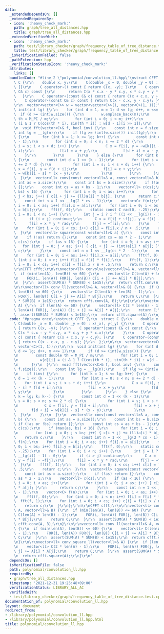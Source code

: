 ```yaml
---
data:
  _extendedDependsOn: []
  _extendedRequiredBy:
  - icon: ':heavy_check_mark:'
    path: graph/tree_all_distances.hpp
    title: graph/tree_all_distances.hpp
  _extendedVerifiedWith:
  - icon: ':heavy_check_mark:'
    path: test/library_checker/graph/frequency_table_of_tree_distance.test.cpp
    title: test/library_checker/graph/frequency_table_of_tree_distance.test.cpp
  _isVerificationFailed: false
  _pathExtension: hpp
  _verificationStatusIcon: ':heavy_check_mark:'
  attributes:
    links: []
  bundledCode: "#line 2 \"polynomial/convolution_ll.hpp\"\nstruct CFFT {\r\n  struct\
    \ C {\r\n    double x, y;\r\n    C(double _x = 0, double _y = 0) : x(_x), y(_y)\
    \ {}\r\n    C operator~() const { return C(x, -y); }\r\n    C operator*(const\
    \ C& c) const {\r\n      return C(x * c.x - y * c.y, x * c.y + y * c.x);\r\n \
    \   }\r\n    C operator+(const C& c) const { return C(x + c.x, y + c.y); }\r\n\
    \    C operator-(const C& c) const { return C(x - c.x, y - c.y); }\r\n  };\r\n\
    \r\n  vector<vector<C>> w = vector<vector<C>>(1, vector<C>(1, 1));\r\n\r\n  void\
    \ init(int lg) {\r\n    for (int d = 1, m = 1; d <= lg; d++, m <<= 1)\r\n    \
    \  if (d >= (int)w.size()) {\r\n        w.emplace_back(m);\r\n        const double\
    \ th = M_PI / m;\r\n        for (int i = 0; i < m; i++)\r\n          w[d][i] =\
    \ (i & 1 ? C(cos(th * i), sin(th * i)) : w[d - 1][i >> 1]);\r\n      }\r\n  }\r\
    \n  void fft(vector<C>& f, bool inv) {\r\n    const int n = f.size();\r\n    const\
    \ int lg = __lg(n);\r\n    if (lg >= (int)w.size()) init(lg);\r\n    if (inv)\
    \ {\r\n      for (int k = 1; k <= lg; k++) {\r\n        const int d = 1 << (k\
    \ - 1);\r\n        for (int s = 0; s < n; s += 2 * d) {\r\n          for (int\
    \ i = s; i < s + d; i++) {\r\n            C x = f[i], y = ~w[k][i - s] * f[d +\
    \ i];\r\n            f[i] = x + y;\r\n            f[d + i] = x - y;\r\n      \
    \    }\r\n        }\r\n      }\r\n    } else {\r\n      for (int k = lg; k; k--)\
    \ {\r\n        const int d = 1 << (k - 1);\r\n        for (int s = 0; s < n; s\
    \ += 2 * d) {\r\n          for (int i = s; i < s + d; i++) {\r\n            C\
    \ x = f[i], y = f[d + i];\r\n            f[i] = x + y;\r\n            f[d + i]\
    \ = w[k][i - s] * (x - y);\r\n          }\r\n        }\r\n      }\r\n    }\r\n\
    \  }\r\n  vector<ll> conv(const vector<ll>& a, const vector<ll>& b) {\r\n    const\
    \ int as = a.size();\r\n    const int bs = b.size();\r\n    if (!as or !bs) return\
    \ {};\r\n    const int cs = as + bs - 1;\r\n    vector<ll> c(cs);\r\n    if (max(as,\
    \ bs) < 16) {\r\n      for (int i = 0; i < as; i++)\r\n        for (int j = 0;\
    \ j < bs; j++) { c[i + j] += (ll)a[i] * b[j]; }\r\n      return c;\r\n    }\r\n\
    \    const int n = 1 << __lg(2 * cs - 1);\r\n    vector<C> f(n);\r\n    for (int\
    \ i = 0; i < as; i++) f[i].x = a[i];\r\n    for (int i = 0; i < bs; i++) f[i].y\
    \ = b[i];\r\n    fft(f, 0);\r\n    static const C rad(0, -.25);\r\n    for (int\
    \ i = 0; i < n; i++) {\r\n      int j = i ? i ^ ((1 << __lg(i)) - 1) : 0;\r\n\
    \      if (i > j) continue;\r\n      C x = f[i] + ~f[j], y = f[i] - ~f[j];\r\n\
    \      f[i] = x * y * rad;\r\n      f[j] = ~f[i];\r\n    }\r\n    fft(f, 1);\r\
    \n    for (int i = 0; i < cs; i++) c[i] = f[i].x / n + .5;\r\n    return c;\r\n\
    \  }\r\n  vector<ll> square(const vector<ll>& a) {\r\n    const int as = a.size();\r\
    \n    if (!as) return {};\r\n    const int cs = as * 2 - 1;\r\n    vector<ll>\
    \ c(cs);\r\n    if (as < 16) {\r\n      for (int i = 0; i < as; i++)\r\n     \
    \   for (int j = 0; j < as; j++) { c[i + j] += (int)a[i] * a[j]; }\r\n      return\
    \ c;\r\n    }\r\n    const int n = 1 << __lg(cs * 2 - 1);\r\n    vector<C> f(n);\r\
    \n    for (int i = 0; i < as; i++) f[i].x = a[i];\r\n    fft(f, 0);\r\n    for\
    \ (int i = 0; i < n; i++) f[i] = f[i] * f[i];\r\n    fft(f, 1);\r\n    for (int\
    \ i = 0; i < cs; i++) c[i] = f[i].x / n + .5;\r\n    return c;\r\n  }\r\n};\r\n\
    \r\nCFFT cfft;\r\n\r\nvector<ll> convolve(vector<ll>& A, vector<ll>& B) {\r\n\
    \  if (min(len(A), len(B)) <= 60) {\r\n    vector<ll> C(len(A) + len(B) - 1);\r\
    \n    FOR(i, len(A)) FOR(j, len(B)) C[i + j] += A[i] * B[j];\r\n    return C;\r\
    \n  }\r\n  assert(SUM(A) * SUM(B) < 1e15);\r\n  return cfft.conv(A, B);\r\n}\r\
    \n\r\nvector<ll> conv_ll(vector<ll>& A, vector<ll>& B) {\r\n  if (min(len(A),\
    \ len(B)) <= 60) {\r\n    vector<ll> C(len(A) + len(B) - 1);\r\n    FOR(i, len(A))\
    \ FOR(j, len(B)) C[i + j] += A[i] * B[j];\r\n    return C;\r\n  }\r\n  assert(SUM(A)\
    \ * SUM(B) < 1e15);\r\n  return cfft.conv(A, B);\r\n}\r\n\r\nvector<ll> conv_square_ll(vector<ll>&\
    \ A) {\r\n  if (len(A) <= 60) {\r\n    vector<ll> C(2 * len(A) - 1);\r\n    FOR(i,\
    \ len(A)) FOR(j, len(A)) C[i + j] += A[i] * A[j];\r\n    return C;\r\n  }\r\n\
    \  assert(SUM(A) * SUM(A) < 1e15);\r\n  return cfft.square(A);\r\n}\r\n"
  code: "#pragma once\r\nstruct CFFT {\r\n  struct C {\r\n    double x, y;\r\n   \
    \ C(double _x = 0, double _y = 0) : x(_x), y(_y) {}\r\n    C operator~() const\
    \ { return C(x, -y); }\r\n    C operator*(const C& c) const {\r\n      return\
    \ C(x * c.x - y * c.y, x * c.y + y * c.x);\r\n    }\r\n    C operator+(const C&\
    \ c) const { return C(x + c.x, y + c.y); }\r\n    C operator-(const C& c) const\
    \ { return C(x - c.x, y - c.y); }\r\n  };\r\n\r\n  vector<vector<C>> w = vector<vector<C>>(1,\
    \ vector<C>(1, 1));\r\n\r\n  void init(int lg) {\r\n    for (int d = 1, m = 1;\
    \ d <= lg; d++, m <<= 1)\r\n      if (d >= (int)w.size()) {\r\n        w.emplace_back(m);\r\
    \n        const double th = M_PI / m;\r\n        for (int i = 0; i < m; i++)\r\
    \n          w[d][i] = (i & 1 ? C(cos(th * i), sin(th * i)) : w[d - 1][i >> 1]);\r\
    \n      }\r\n  }\r\n  void fft(vector<C>& f, bool inv) {\r\n    const int n =\
    \ f.size();\r\n    const int lg = __lg(n);\r\n    if (lg >= (int)w.size()) init(lg);\r\
    \n    if (inv) {\r\n      for (int k = 1; k <= lg; k++) {\r\n        const int\
    \ d = 1 << (k - 1);\r\n        for (int s = 0; s < n; s += 2 * d) {\r\n      \
    \    for (int i = s; i < s + d; i++) {\r\n            C x = f[i], y = ~w[k][i\
    \ - s] * f[d + i];\r\n            f[i] = x + y;\r\n            f[d + i] = x -\
    \ y;\r\n          }\r\n        }\r\n      }\r\n    } else {\r\n      for (int\
    \ k = lg; k; k--) {\r\n        const int d = 1 << (k - 1);\r\n        for (int\
    \ s = 0; s < n; s += 2 * d) {\r\n          for (int i = s; i < s + d; i++) {\r\
    \n            C x = f[i], y = f[d + i];\r\n            f[i] = x + y;\r\n     \
    \       f[d + i] = w[k][i - s] * (x - y);\r\n          }\r\n        }\r\n    \
    \  }\r\n    }\r\n  }\r\n  vector<ll> conv(const vector<ll>& a, const vector<ll>&\
    \ b) {\r\n    const int as = a.size();\r\n    const int bs = b.size();\r\n   \
    \ if (!as or !bs) return {};\r\n    const int cs = as + bs - 1;\r\n    vector<ll>\
    \ c(cs);\r\n    if (max(as, bs) < 16) {\r\n      for (int i = 0; i < as; i++)\r\
    \n        for (int j = 0; j < bs; j++) { c[i + j] += (ll)a[i] * b[j]; }\r\n  \
    \    return c;\r\n    }\r\n    const int n = 1 << __lg(2 * cs - 1);\r\n    vector<C>\
    \ f(n);\r\n    for (int i = 0; i < as; i++) f[i].x = a[i];\r\n    for (int i =\
    \ 0; i < bs; i++) f[i].y = b[i];\r\n    fft(f, 0);\r\n    static const C rad(0,\
    \ -.25);\r\n    for (int i = 0; i < n; i++) {\r\n      int j = i ? i ^ ((1 <<\
    \ __lg(i)) - 1) : 0;\r\n      if (i > j) continue;\r\n      C x = f[i] + ~f[j],\
    \ y = f[i] - ~f[j];\r\n      f[i] = x * y * rad;\r\n      f[j] = ~f[i];\r\n  \
    \  }\r\n    fft(f, 1);\r\n    for (int i = 0; i < cs; i++) c[i] = f[i].x / n +\
    \ .5;\r\n    return c;\r\n  }\r\n  vector<ll> square(const vector<ll>& a) {\r\n\
    \    const int as = a.size();\r\n    if (!as) return {};\r\n    const int cs =\
    \ as * 2 - 1;\r\n    vector<ll> c(cs);\r\n    if (as < 16) {\r\n      for (int\
    \ i = 0; i < as; i++)\r\n        for (int j = 0; j < as; j++) { c[i + j] += (int)a[i]\
    \ * a[j]; }\r\n      return c;\r\n    }\r\n    const int n = 1 << __lg(cs * 2\
    \ - 1);\r\n    vector<C> f(n);\r\n    for (int i = 0; i < as; i++) f[i].x = a[i];\r\
    \n    fft(f, 0);\r\n    for (int i = 0; i < n; i++) f[i] = f[i] * f[i];\r\n  \
    \  fft(f, 1);\r\n    for (int i = 0; i < cs; i++) c[i] = f[i].x / n + .5;\r\n\
    \    return c;\r\n  }\r\n};\r\n\r\nCFFT cfft;\r\n\r\nvector<ll> convolve(vector<ll>&\
    \ A, vector<ll>& B) {\r\n  if (min(len(A), len(B)) <= 60) {\r\n    vector<ll>\
    \ C(len(A) + len(B) - 1);\r\n    FOR(i, len(A)) FOR(j, len(B)) C[i + j] += A[i]\
    \ * B[j];\r\n    return C;\r\n  }\r\n  assert(SUM(A) * SUM(B) < 1e15);\r\n  return\
    \ cfft.conv(A, B);\r\n}\r\n\r\nvector<ll> conv_ll(vector<ll>& A, vector<ll>& B)\
    \ {\r\n  if (min(len(A), len(B)) <= 60) {\r\n    vector<ll> C(len(A) + len(B)\
    \ - 1);\r\n    FOR(i, len(A)) FOR(j, len(B)) C[i + j] += A[i] * B[j];\r\n    return\
    \ C;\r\n  }\r\n  assert(SUM(A) * SUM(B) < 1e15);\r\n  return cfft.conv(A, B);\r\
    \n}\r\n\r\nvector<ll> conv_square_ll(vector<ll>& A) {\r\n  if (len(A) <= 60) {\r\
    \n    vector<ll> C(2 * len(A) - 1);\r\n    FOR(i, len(A)) FOR(j, len(A)) C[i +\
    \ j] += A[i] * A[j];\r\n    return C;\r\n  }\r\n  assert(SUM(A) * SUM(A) < 1e15);\r\
    \n  return cfft.square(A);\r\n}\r\n"
  dependsOn: []
  isVerificationFile: false
  path: polynomial/convolution_ll.hpp
  requiredBy:
  - graph/tree_all_distances.hpp
  timestamp: '2021-12-31 19:25:48+09:00'
  verificationStatus: LIBRARY_ALL_AC
  verifiedWith:
  - test/library_checker/graph/frequency_table_of_tree_distance.test.cpp
documentation_of: polynomial/convolution_ll.hpp
layout: document
redirect_from:
- /library/polynomial/convolution_ll.hpp
- /library/polynomial/convolution_ll.hpp.html
title: polynomial/convolution_ll.hpp
---
```

